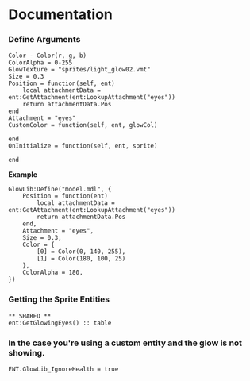 # Documentation
### Define Arguments
```
Color - Color(r, g, b)
ColorAlpha = 0-255
GlowTexture = "sprites/light_glow02.vmt"
Size = 0.3
Position = function(self, ent)
    local attachmentData = ent:GetAttachment(ent:LookupAttachment("eyes"))
    return attachmentData.Pos
end
Attachment = "eyes"
CustomColor = function(self, ent, glowCol)

end
OnInitialize = function(self, ent, sprite)

end
```

**Example**
```
GlowLib:Define("model.mdl", {
    Position = function(ent)
        local attachmentData = ent:GetAttachment(ent:LookupAttachment("eyes"))
        return attachmentData.Pos
    end,
    Attachment = "eyes",
    Size = 0.3,
    Color = {
        [0] = Color(0, 140, 255),
        [1] = Color(180, 100, 25)
    },
    ColorAlpha = 180,
})
```
### Getting the Sprite Entities
```
** SHARED **
ent:GetGlowingEyes() :: table
```
### In the case you're using a custom entity and the glow is not showing.
```
ENT.GlowLib_IgnoreHealth = true
```
